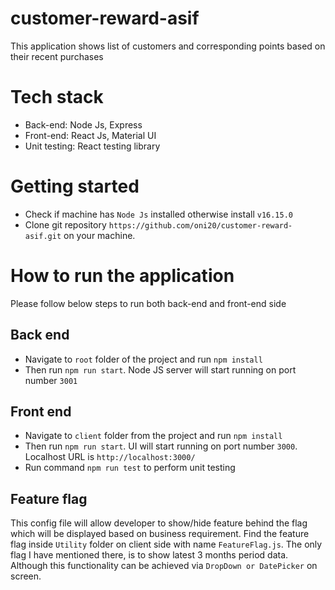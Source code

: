 # customer-reward-asif

This application shows list of customers and corresponding points based on their recent purchases

# Tech stack
- Back-end: Node Js, Express
- Front-end: React Js, Material UI
- Unit testing: React testing library

# Getting started
- Check if machine has `Node Js` installed otherwise install `v16.15.0`
- Clone git repository `https://github.com/oni20/customer-reward-asif.git` on your machine.

# How to run the application
Please follow below steps to run both back-end and front-end side

## Back end
- Navigate to `root` folder of the project and run `npm install`
- Then run `npm run start`. Node JS server will start running on port number `3001`

## Front end
- Navigate to `client` folder from the project and run `npm install`
- Then run `npm run start`. UI will start running on port number `3000`. Localhost URL is `http://localhost:3000/`
- Run command `npm run test` to perform unit testing

## Feature flag
This config file will allow developer to show/hide feature behind the flag which will be displayed based on business requirement.
Find the feature flag inside `Utility` folder on client side with name `FeatureFlag.js`. The only flag I have mentioned there, is
to show latest 3 months period data. Although this functionality can be achieved via `DropDown or DatePicker` on screen.

